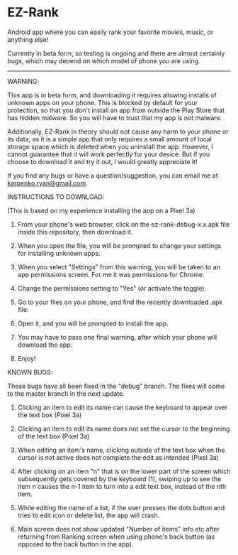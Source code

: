 # EZ-Rank
Android app where you can easily rank your favorite movies, music, or anything else!

Currently in beta form, so testing is ongoing and there are almost certainly bugs,
which may depend on which model of phone you are using.

-------------------------------------------------------------------------------------------------

WARNING:

This app is in beta form, and downloading it requires allowing installs of unknown apps on your phone. This is blocked by default for your protection, so that you don't install an app from outside the Play Store that has hidden malware. So you will have to trust that my app is not malware.

Additionally, EZ-Rank in theory should not cause any harm to your phone or its data, as it is a simple app that only requires a small amount of local storage space which is deleted when you uninstall the app. However, I cannot guarantee that it will work perfectly for your device. But if you choose to download it and try it out, I would greatly appreciate it!

If you find any bugs or have a question/suggestion, you can email me at karpenko.ryan@gmail.com. 

INSTRUCTIONS TO DOWNLOAD:

(This is based on my experience installing the app on a Pixel 3a)

1) From your phone's web browser, click on the ez-rank-debug-x.x.apk file inside this repository, then download it.

2) When you open the file, you will be prompted to change your settings for installing unknown apps.

3) When you select "Settings" from this warning, you will be taken to an app permissions screen. For me it was permissions for Chrome.

4) Change the permissions setting to "Yes" (or activate the toggle).

5) Go to your files on your phone, and find the recently downloaded .apk file.

6) Open it, and you will be prompted to install the app.

7) You may have to pass one final warning, after which your phone will download the app.

8) Enjoy!


KNOWN BUGS:

These bugs have all been fixed in the "debug" branch. The fixes will come to the master branch in the next update.

1) Clicking an item to edit its name can cause the keyboard to appear over the text box (Pixel 3a)

2) Clicking an item to edit its name does not set the cursor to the beginning of the text box (Pixel 3a)

3) When editing an item's name, clicking outside of the text box when the cursor is not active does not complete the edit as intended (Pixel 3a)
  
4) After clicking on an item "n" that is on the lower part of the screen which subsequently gets covered by the keyboard (1), swiping up to see the item n causes the n-1 item to turn into a edit text box, instead of the nth item.
  
5) While editing the name of a list, if the user presses the dots button and tries to edit icon or delete list, the app will crash.

6) Main screen does not show updated "Number of items" info etc after returning from Ranking screen when using phone's back button (as opposed to the back button in the app).
